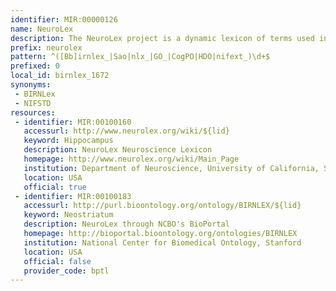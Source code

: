 ```yaml
---
identifier: MIR:00000126
name: NeuroLex
description: The NeuroLex project is a dynamic lexicon of terms used in neuroscience.  It is supported by the Neuroscience Information Framework project and incorporates information from the NIF standardised ontology (NIFSTD), and its predecessor, the Biomedical Informatics Research Network Lexicon (BIRNLex).
prefix: neurolex
pattern: ^([Bb]irnlex_|Sao|nlx_|GO_|CogPO|HDO|nifext_)\d+$
prefixed: 0
local_id: birnlex_1672
synonyms:
 - BIRNLex
 - NIFSTD
resources:
 - identifier: MIR:00100160
   accessurl: http://www.neurolex.org/wiki/${lid}
   keyword: Hippocampus
   description: NeuroLex Neuroscience Lexicon
   homepage: http://www.neurolex.org/wiki/Main_Page
   institution: Department of Neuroscience, University of California, San Diego
   location: USA
   official: true
 - identifier: MIR:00100183
   accessurl: http://purl.bioontology.org/ontology/BIRNLEX/${lid}
   keyword: Neostriatum
   description: NeuroLex through NCBO's BioPortal
   homepage: http://bioportal.bioontology.org/ontologies/BIRNLEX
   institution: National Center for Biomedical Ontology, Stanford
   location: USA
   official: false
   provider_code: bptl
---
```

